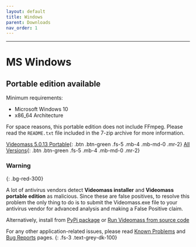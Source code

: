 ```yaml
---
layout: default
title: Windows
parent: Downloads
nav_order: 1
---
```


---

# MS Windows

## Portable edition available

Minimum requirements:
- Microsoft Windows 10
- x86_64 Architecture

For space reasons, this portable edition does not include FFmpeg. Please read the `README.txt` file included in the 7-zip archive for more information.
  
[Videomass 5.0.13 Portable](https://github.com/jeanslack/Videomass/releases/download/v5.0.13/Videomass-v5.0.13_x86_64-portable.7z){: .btn .btn-green .fs-5 .mb-4 .mb-md-0 .mr-2} 
[All Versions](https://github.com/jeanslack/Videomass/releases){: .btn .btn-green .fs-5 .mb-4 .mb-md-0 .mr-2}     

### Warning
{: .bg-red-300}

A lot of antivirus vendors detect **Videomass installer** and **Videomass portable edition** 
as malicious. Since these are false positives, to resolve this problem the only thing 
to do is to submit the Videomass.exe file to your antivirus vendor for advanced 
analysis and making a False Positive claim. 

Alternatively, install from [PyPi package](Python_Package) or [Run Videomass from source code](https://github.com/jeanslack/Videomass/wiki/Run-Videomass-from-source-code) 


For any other application-related issues, please read 
[Known Problems](../../known_problems) and [Bug Reports](../Bugs) pages.
{: .fs-3 .text-grey-dk-100} 
